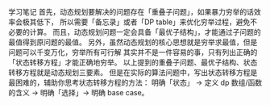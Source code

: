 学习笔记
首先，动态规划要解决的问题存在「重叠子问题」，如果暴力穷举的话效率会极其低下，
所以需要「备忘录」或者「DP table」来优化穷举过程，避免不必要的计算。
而且，动态规划问题一定会具备「最优子结构」，才能通过子问题的最值得到原问题的最值。
另外，虽然动态规划的核心思想就是穷举求最值，但是问题可以千变万化，穷举所有可行解
其实并不是一件容易的事，只有列出正确的「状态转移方程」才能正确地穷举。
以上提到的重叠子问题、最优子结构、状态转移方程就是动态规划三要素。
但是在实际的算法问题中，写出状态转移方程是最困难的，辅助你思考状态转移方程的方法：
明确「状态」 -> 定义 dp 数组/函数的含义 -> 明确「选择」-> 明确 base case。